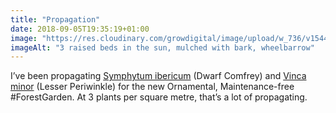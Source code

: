 ```yaml
---
title: "Propagation"
date: 2018-09-05T19:35:19+01:00
image: "https://res.cloudinary.com/growdigital/image/upload/w_736/v1544344952/raised-beds-44442919422.jpg"
imageAlt: "3 raised beds in the sun, mulched with bark, wheelbarrow"
---
```


I’ve been propagating [Symphytum ibericum](https://www.rhs.org.uk/Plants/75444/i-Symphytum-ibericum-i/Details) (Dwarf Comfrey) and [Vinca minor](https://pfaf.org/user/plant.aspx?latinname=Vinca+minor) (Lesser Periwinkle) for the new Ornamental, Maintenance-free #ForestGarden. At 3 plants per square metre, that’s a lot of propagating.
